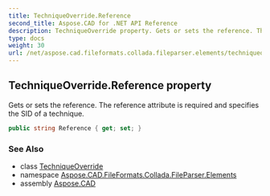 ```yaml
---
title: TechniqueOverride.Reference
second_title: Aspose.CAD for .NET API Reference
description: TechniqueOverride property. Gets or sets the reference. The reference attribute is required and specifies the SID of a technique
type: docs
weight: 30
url: /net/aspose.cad.fileformats.collada.fileparser.elements/techniqueoverride/reference/
---
```

## TechniqueOverride.Reference property

Gets or sets the reference. The reference attribute is required and specifies the SID of a technique.

```csharp
public string Reference { get; set; }
```

### See Also

* class [TechniqueOverride](../)
* namespace [Aspose.CAD.FileFormats.Collada.FileParser.Elements](../../techniqueoverride/)
* assembly [Aspose.CAD](../../../)


